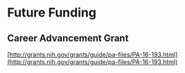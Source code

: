 # Future Funding

## Career Advancement Grant

[http://grants.nih.gov/grants/guide/pa-files/PA-16-193.html](http://grants.nih.gov/grants/guide/pa-files/PA-16-193.html)

